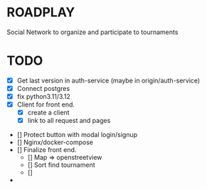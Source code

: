 # ROADPLAY

Social Network to organize and participate to tournaments



# TODO 

- [x] Get last version in auth-service (maybe in origin/auth-service)
- [x] Connect postgres
- [x] fix python3.11/3.12 
- [x] Client for front end.
    - [x] create a client
    - [x] link to all request and pages 
- [] Protect button with modal login/signup
- [] Nginx/docker-compose 
- [] Finalize front end. 
    - [] Map => openstreetview
    - [] Sort find tournament
    - []
-